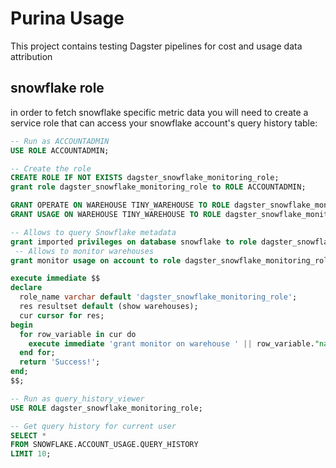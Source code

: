 # Purina Usage

This project contains testing Dagster pipelines for cost and usage data attribution

## snowflake role

in order to fetch snowflake specific metric data you will need to create a service role that can access your snowflake account's query history table:

```sql
-- Run as ACCOUNTADMIN
USE ROLE ACCOUNTADMIN;

-- Create the role
CREATE ROLE IF NOT EXISTS dagster_snowflake_monitoring_role;
grant role dagster_snowflake_monitoring_role to ROLE ACCOUNTADMIN;

GRANT OPERATE ON WAREHOUSE TINY_WAREHOUSE TO ROLE dagster_snowflake_monitoring_role;
GRANT USAGE ON WAREHOUSE TINY_WAREHOUSE TO ROLE dagster_snowflake_monitoring_role;

-- Allows to query Snowflake metadata
grant imported privileges on database snowflake to role dagster_snowflake_monitoring_role;
 -- Allows to monitor warehouses
grant monitor usage on account to role dagster_snowflake_monitoring_role;

execute immediate $$
declare
  role_name varchar default 'dagster_snowflake_monitoring_role';
  res resultset default (show warehouses);
  cur cursor for res;
begin
  for row_variable in cur do
    execute immediate 'grant monitor on warehouse ' || row_variable."name" || ' to role ' || role_name;
  end for;
  return 'Success!';
end;
$$;

-- Run as query_history_viewer
USE ROLE dagster_snowflake_monitoring_role;

-- Get query history for current user
SELECT *
FROM SNOWFLAKE.ACCOUNT_USAGE.QUERY_HISTORY
LIMIT 10;


```
